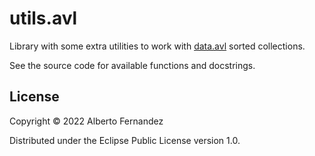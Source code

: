 # utils.avl

Library with some extra utilities to work with [data.avl](https://github.com/clojure/data.avl) sorted collections.

See the source code for available functions and docstrings.

## License

Copyright © 2022 Alberto Fernandez

Distributed under the Eclipse Public License version 1.0.
